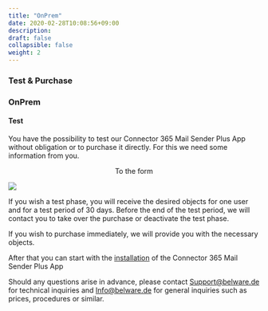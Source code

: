 ```yaml
---
title: "OnPrem"
date: 2020-02-28T10:08:56+09:00
description: 
draft: false
collapsible: false
weight: 2
---
```

### Test & Purchase

### OnPrem

#### Test
You have the possibility to test our Connector 365 Mail Sender Plus App without obligation or to purchase it directly. For this we need some information from you.

<p style="text-align: center;">
To the form
</p>

[<img src="/images/apps/Forms_plus.png">](https://forms.office.com/Pages/ResponsePage.aspx?id=wbg8p1B5wk60E37fEWJ6gK10RbLPyuxOs2bKXXZxm8JUM0tNOEJVMlIxUkpOQzJTN0owME5OV0wwNy4u)

If you wish a test phase, you will receive the desired objects for one user and for a test period of 30 days. Before the end of the test period, we will contact you to take over the purchase or deactivate the test phase.

If you wish to purchase immediately, we will provide you with the necessary objects.

After that you can start with the [installation](/en-us/apps/mail-sender-plus/first-steps/installation/) of the Connector 365 Mail Sender Plus App

Should any questions arise in advance, please contact Support@belware.de for technical inquiries and Info@belware.de for general inquiries such as prices, procedures or similar.





